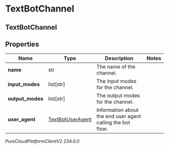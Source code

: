 # TextBotChannel

## TextBotChannel

## Properties

|Name | Type | Description | Notes|
|------------ | ------------- | ------------- | -------------|
| **name** | str | The name of the channel. | |
| **input_modes** | list[str] | The input modes for the channel. | |
| **output_modes** | list[str] | The output modes for the channel. | |
| **user_agent** | [TextBotUserAgent](TextBotUserAgent) | Information about the end user agent calling the bot flow. | |



_PureCloudPlatformClientV2 234.0.0_
